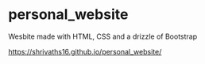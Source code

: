 # personal_website
Wesbite made with HTML, CSS and a drizzle of Bootstrap

https://shrivaths16.github.io/personal_website/

